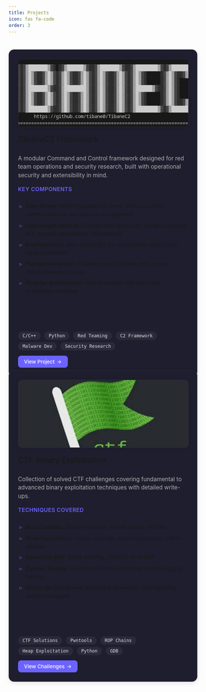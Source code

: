 ```yaml
---
title: Projects
icon: fas fa-code
order: 3
---
```


<style>
:root {
  --accent-color: #6c63ff;
  --accent-hover: #5548c8;
  --card-bg: #1e1e2e;
  --border-color: #2a2a3a;
  --tag-bg: #2a2a3a;
  --tag-hover-bg: #3a3a4a;
  --tag-text: #e0e0e0;
  --text-muted: #b0b0b0;
}

.tags {
  margin-top: 1rem;
  margin-bottom: 0.5rem;
}

.tag {
  display: inline-block;
  background: var(--tag-bg);
  color: var(--tag-text);
  padding: 4px 12px;
  border-radius: 12px;
  font-size: 0.75rem;
  margin-right: 6px;
  margin-bottom: 6px;
  text-decoration: none;
  transition: all 0.2s ease;
  font-family: 'Fira Code', monospace;
}

.tag:hover {
  background: var(--tag-hover-bg);
  transform: translateY(-1px);
}

.project-grid {
  display: grid;
  grid-template-columns: repeat(auto-fit, minmax(340px, 1fr));
  gap: 2rem;
  margin-top: 2.5rem;
}

.project-card {
  background-color: var(--card-bg);
  padding: 1.5rem;
  border: 1px solid var(--border-color);
  border-radius: 14px;
  box-shadow: 0 4px 12px rgba(0, 0, 0, 0.1);
  transition: all 0.3s cubic-bezier(0.25, 0.8, 0.25, 1);
  display: flex;
  flex-direction: column;
  height: 100%;
}

.project-card:hover {
  transform: translateY(-5px);
  box-shadow: 0 8px 24px rgba(108, 99, 255, 0.15);
  border-color: var(--accent-color);
}

.project-card h3 {
  margin-top: 0;
  margin-bottom: 0.75rem;
  font-size: 1.3rem;
  font-weight: 600;
}

.project-card h3 a {
  color: inherit;
  text-decoration: none;
  background-image: linear-gradient(var(--accent-color), var(--accent-color));
  background-position: 0% 100%;
  background-repeat: no-repeat;
  background-size: 0% 2px;
  transition: background-size 0.3s ease;
  padding-bottom: 2px;
}

.project-card h3 a:hover {
  background-size: 100% 2px;
}

.project-card p {
  font-size: 0.95rem;
  color: var(--text-muted);
  line-height: 1.5;
  margin-bottom: 1rem;
}

.project-card ul {
  padding-left: 1.25rem;
  font-size: 0.9rem;
  margin-bottom: 1.5rem;
  flex-grow: 1;
}

.project-card ul li {
  margin-bottom: 0.5rem;
  position: relative;
  line-height: 1.5;
}

.project-card ul li::before {
  content: "▹";
  position: absolute;
  left: -1rem;
  color: var(--accent-color);
}

.btn {
  display: inline-flex;
  align-items: center;
  margin-top: auto;
  color: #fff;
  background: var(--accent-color);
  padding: 8px 16px;
  border-radius: 8px;
  text-decoration: none;
  font-size: 0.85rem;
  font-weight: 500;
  transition: all 0.2s ease;
  align-self: flex-start;
  gap: 6px;
}

.btn:hover {
  background: var(--accent-hover);
  transform: translateY(-1px);
  box-shadow: 0 4px 8px rgba(0, 0, 0, 0.2);
}

.btn::after {
  content: "→";
  transition: transform 0.2s ease;
}

.btn:hover::after {
  transform: translateX(2px);
}

.project-image {
  width: 100%;
  height: 180px;
  object-fit: cover;
  border-radius: 10px;
  margin-bottom: 1.25rem;
  border: 1px solid var(--border-color);
  box-shadow: 0 2px 8px rgba(0, 0, 0, 0.1);
}

.feature-title {
  font-size: 0.9rem;
  font-weight: 600;
  color: var(--accent-color);
  margin-bottom: 0.75rem;
  text-transform: uppercase;
  letter-spacing: 0.5px;
}

@media (max-width: 768px) {
  .project-grid {
    grid-template-columns: 1fr;
  }

.star-badge img {
  height: 22px;
  margin-top: 6px;
}

}
</style>

<div class="project-grid">

<!-- TibaneC2 Project -->
<div class="project-card">
  <img src="/assets/images/tibaneC2.png" alt="TibaneC2 Framework" class="project-image">
  
  <h3><a href="https://github.com/t1b4n3/TibaneC2" target="_blank">TibaneC2 Framework</a></h3>
  <p>A modular Command and Control framework designed for red team operations and security research, built with operational security and extensibility in mind.</p>

  <div class="feature-title">Key Components</div>
  <ul>
    <li><strong>Core Server:</strong> Multi-threaded C2 server with encrypted communications and session management</li>
    <li><strong>Lightweight Implant:</strong> Configurable agent with sandbox evasion and multiple persistence mechanisms</li>
    <li><strong>Dual Interface:</strong> Web-based GUI for visualization and CLI for rapid operations</li>
    <li><strong>Payload Generator:</strong> Custom implant builder with various obfuscation techniques</li>
    <li><strong>Modular Architecture:</strong> Easy to extend with new post-exploitation modules</li>
  </ul>
  
  <div class="tags">
    <span class="tag">C/C++</span>
    <span class="tag">Python</span>
    <span class="tag">Red Teaming</span>
    <span class="tag">C2 Framework</span>
    <span class="tag">Malware Dev</span>
    <span class="tag">Security Research</span>
  </div>
  <a class="btn" href="https://github.com/t1b4n3/TibaneC2" target="_blank">View Project</a>
</div>

<!-- CTF Binary Exploitation -->
<div class="project-card">
  <img src="/assets/images/ctf-pwn.jpeg" alt="CTF Binary Exploitation" class="project-image">
  
  <h3><a href="https://github.com/t1b4n3/ctf-pwn" target="_blank">CTF Binary Exploitation</a></h3>
  <p>Collection of solved CTF challenges covering fundamental to advanced binary exploitation techniques with detailed write-ups.</p>

  <div class="feature-title">Techniques Covered</div>
  <ul>
    <li><strong>Basic Exploits:</strong> Stack overflows, format strings, ret2libc</li>
    <li><strong>Heap Exploitation:</strong> malloc internals, tcache poisoning, unlink attacks</li>
    <li><strong>Advanced ROP:</strong> Stack pivoting, SIGROP, blind ROP</li>
    <li><strong>Custom Tooling:</strong> Automated exploit templates and debugging helpers</li>
    <li><strong>Challenge Categories:</strong> Reverse engineering, cryptography, sandbox escapes</li>
  </ul>
  
  <div class="tags">
    <span class="tag">CTF Solutions</span>
    <span class="tag">Pwntools</span>
    <span class="tag">ROP Chains</span>
    <span class="tag">Heap Exploitation</span>
    <span class="tag">Python</span>
    <span class="tag">GDB</span>
  </div>
  <a class="btn" href="https://github.com/t1b4n3/ctf-pwn" target="_blank">View Challenges</a>
</div>



<!-- Real-World Exploit Development
<div class="project-card">
  <img src="/assets/images/expdev.png" alt="Real-World Exploit Development" class="project-image">
  
  <h3><a href="https://github.com/tibane0/exploit-dev" target="_blank">Real-World Exploit Research</a></h3>
  <p>Analysis and proof-of-concept exploits for real-world vulnerabilities (CVEs) across operating systems, browsers, and software applications.</p>

  <div class="feature-title">Research Focus</div>
  <ul>
    <li><strong>Vulnerability Analysis:</strong> Deep dives into published CVEs with PoC development</li>
    <li><strong>Kernel Exploitation:</strong> Windows/Linux kernel privilege escalation research</li>
    <li><strong>Browser Security:</strong> Chrome/Firefox renderer and sandbox escapes</li>
    <li><strong>Mitigation Bypasses:</strong> Advanced techniques against modern protections (CFG, CET, etc.)</li>
    <li><strong>Exploit Primitive Development:</strong> Reliable techniques for RCE and LPE</li>
  </ul>
  
  <div class="tags">
    <span class="tag">CVE Analysis</span>
    <span class="tag">Kernel Exploitation</span>
    <span class="tag">Browser Security</span>
    <span class="tag">Mitigation Bypass</span>
    <span class="tag">C/C++</span>
    <span class="tag">Exploit Development</span>
  </div>
  <a class="btn" href="https://github.com/tibane0/exploit-dev" target="_blank">View Research</a>
</div>

</div>
 -->